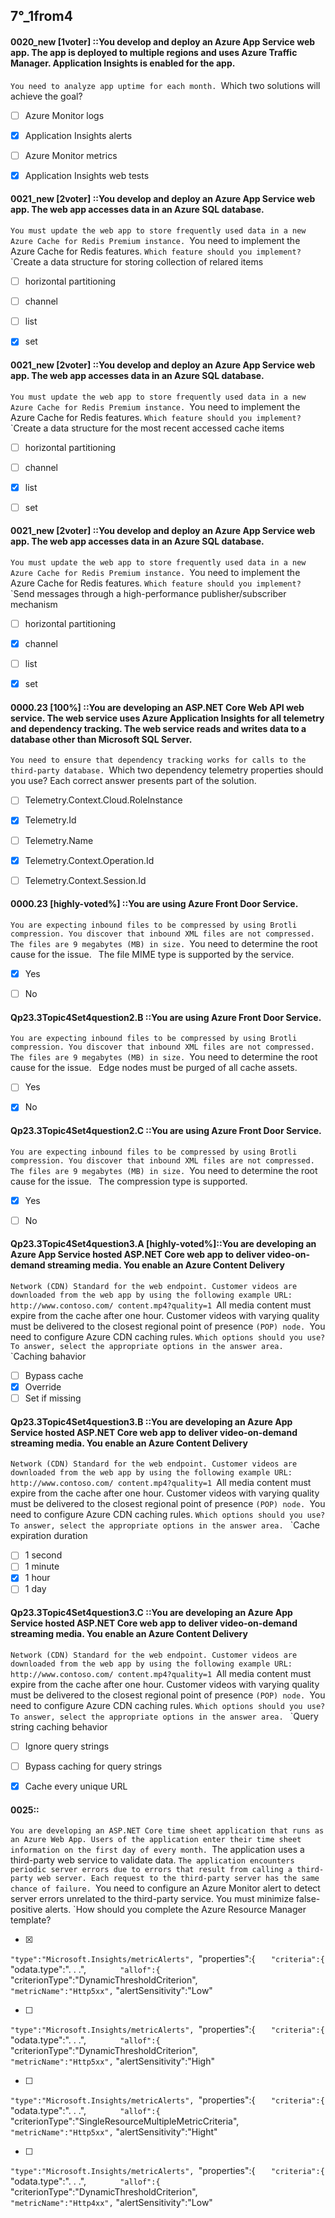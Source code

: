##   7°_1from4

#### 0020_new [1voter] ::You develop and deploy an Azure App Service web app. The app is deployed to multiple regions and uses Azure Traffic Manager. Application Insights is enabled for the app.
`You need to analyze app uptime for each month.
`Which two solutions will achieve the goal?

- [ ] Azure Monitor logs
- [x] Application Insights alerts
- [ ] Azure Monitor metrics
- [x] Application Insights web tests


#### 0021_new [2voter] ::You develop and deploy an Azure App Service web app. The web app accesses data in an Azure SQL database.
`You must update the web app to store frequently used data in a new Azure Cache for Redis Premium instance.
`You need to implement the Azure Cache for Redis features.
`Which feature should you implement? 
`
`Create a data structure for storing collection of relared items

- [ ] horizontal partitioning
- [ ] channel
- [ ] list
- [x] set


#### 0021_new [2voter] ::You develop and deploy an Azure App Service web app. The web app accesses data in an Azure SQL database.
`You must update the web app to store frequently used data in a new Azure Cache for Redis Premium instance.
`You need to implement the Azure Cache for Redis features.
`Which feature should you implement? 
`
`Create a data structure for the most recent accessed cache items

- [ ] horizontal partitioning
- [ ] channel
- [x] list
- [ ] set


#### 0021_new [2voter] ::You develop and deploy an Azure App Service web app. The web app accesses data in an Azure SQL database.
`You must update the web app to store frequently used data in a new Azure Cache for Redis Premium instance.
`You need to implement the Azure Cache for Redis features.
`Which feature should you implement? 
`
`Send messages through a high-performance publisher/subscriber mechanism

- [ ] horizontal partitioning
- [x] channel
- [ ] list
- [x] set




#### 0000.23 [100%] ::You are developing an ASP.NET Core Web API web service. The web service uses Azure Application Insights for all telemetry and dependency tracking. The web service reads and writes data to a database other than Microsoft SQL Server.
`You need to ensure that dependency tracking works for calls to the third-party database.
`Which two dependency telemetry properties should you use? Each correct answer presents part of the solution.

- [ ] Telemetry.Context.Cloud.RoleInstance
- [x] Telemetry.Id
- [ ] Telemetry.Name
- [x] Telemetry.Context.Operation.Id
- [ ] Telemetry.Context.Session.Id


#### 0000.23 [highly-voted%] ::You are using Azure Front Door Service.
`You are expecting inbound files to be compressed by using Brotli compression. You discover that inbound XML files are not compressed. The files are 9 megabytes (MB) in size.
`You need to determine the root cause for the issue.
`
`The file MIME type is supported by the service.

- [x] Yes
- [ ] No


#### Qp23.3Topic4Set4question2.B ::You are using Azure Front Door Service.
`You are expecting inbound files to be compressed by using Brotli compression. You discover that inbound XML files are not compressed. The files are 9 megabytes (MB) in size.
`You need to determine the root cause for the issue.
`
`Edge nodes must be purged of all cache assets.

- [ ] Yes
- [x] No


#### Qp23.3Topic4Set4question2.C ::You are using Azure Front Door Service.
`You are expecting inbound files to be compressed by using Brotli compression. You discover that inbound XML files are not compressed. The files are 9 megabytes (MB) in size.
`You need to determine the root cause for the issue.
`
`The compression type is supported.

- [x] Yes
- [ ] No



#### Qp23.3Topic4Set4question3.A [highly-voted%]::You are developing an Azure App Service hosted ASP.NET Core web app to deliver video-on-demand streaming media. You enable an Azure Content Delivery
`Network (CDN) Standard for the web endpoint. Customer videos are downloaded from the web app by using the following example URL: http://www.contoso.com/ content.mp4?quality=1
`All media content must expire from the cache after one hour. Customer videos with varying quality must be delivered to the closest regional point of presence
`(POP) node.
`You need to configure Azure CDN caching rules.
`Which options should you use? To answer, select the appropriate options in the answer area.
`
`Caching bahavior

- [ ] Bypass cache
- [x] Override
- [ ] Set if missing

#### Qp23.3Topic4Set4question3.B ::You are developing an Azure App Service hosted ASP.NET Core web app to deliver video-on-demand streaming media. You enable an Azure Content Delivery
`Network (CDN) Standard for the web endpoint. Customer videos are downloaded from the web app by using the following example URL: http://www.contoso.com/ content.mp4?quality=1
`All media content must expire from the cache after one hour. Customer videos with varying quality must be delivered to the closest regional point of presence
`(POP) node.
`You need to configure Azure CDN caching rules.
`Which options should you use? To answer, select the appropriate options in the answer area.
`
`Cache expiration duration

- [ ] 1 second
- [ ] 1 minute
- [x] 1 hour
- [ ] 1 day

#### Qp23.3Topic4Set4question3.C ::You are developing an Azure App Service hosted ASP.NET Core web app to deliver video-on-demand streaming media. You enable an Azure Content Delivery
`Network (CDN) Standard for the web endpoint. Customer videos are downloaded from the web app by using the following example URL: http://www.contoso.com/ content.mp4?quality=1
`All media content must expire from the cache after one hour. Customer videos with varying quality must be delivered to the closest regional point of presence
`(POP) node.
`You need to configure Azure CDN caching rules.
`Which options should you use? To answer, select the appropriate options in the answer area.
`
`Query string caching behavior

- [ ] Ignore query strings
- [ ] Bypass caching for query strings
- [x] Cache every unique URL


#### 0025::
`You are developing an ASP.NET Core time sheet application that runs as an Azure Web App. Users of the application enter their time sheet information on the first day of every month.
`The application uses a third-party web service to validate data.
`The application encounters periodic server errors due to errors that result from calling a third-party web server. Each request to the third-party server has the same chance of failure.
`You need to configure an Azure Monitor alert to detect server errors unrelated to the third-party service. You must minimize false-positive alerts.
`How should you complete the Azure Resource Manager template?


- [x]
`"type":"Microsoft.Insights/metricAlerts",
`"properties":{
`    "criteria":{
`        "odata.type":". . .",
`        "allof":{
`            "criterionType":"DynamicThresholdCriterion",
`            "metricName":"Http5xx",
`            "alertSensitivity":"Low"


- [ ]
`"type":"Microsoft.Insights/metricAlerts",
`"properties":{
`    "criteria":{
`        "odata.type":". . .",
`        "allof":{
`            "criterionType":"DynamicThresholdCriterion",
`            "metricName":"Http5xx",
`            "alertSensitivity":"High"


- [ ]
`"type":"Microsoft.Insights/metricAlerts",
`"properties":{
`    "criteria":{
`        "odata.type":". . .",
`        "allof":{
`            "criterionType":"SingleResourceMultipleMetricCriteria",
`            "metricName":"Http5xx",
`            "alertSensitivity":"Hight"


- [ ]
`"type":"Microsoft.Insights/metricAlerts",
`"properties":{
`    "criteria":{
`        "odata.type":". . .",
`        "allof":{
`            "criterionType":"DynamicThresholdCriterion",
`            "metricName":"Http4xx",
`            "alertSensitivity":"Low"



